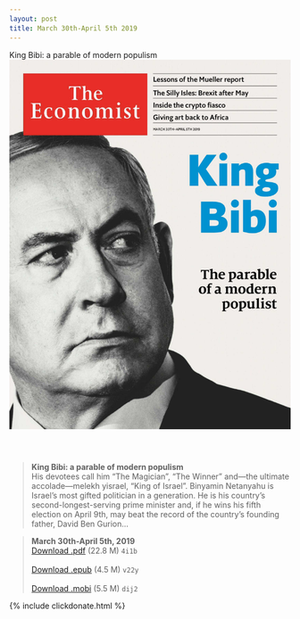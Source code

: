```yaml
---
layout: post
title: March 30th-April 5th 2019
---
```


<div class="message">
	King Bibi: a parable of modern populism
</div>

<header class="xmas">
<div class="cover upload">
<img src="/public/img/the-economist/img_2019.03.30.jpg" />
</div>
</header>
<!--more-->

> **King Bibi: a parable of modern populism** <br/>
His devotees call him “The Magician”, “The Winner” and—the ultimate accolade—melekh yisrael, “King of Israel”. Binyamin Netanyahu is Israel’s most gifted politician in a generation. He is his country’s second-longest-serving prime minister and, if he wins his fifth election on April 9th, may beat the record of the country’s founding father, David Ben Gurion...

> **March 30th-April 5th, 2019**<br/>
[Download .pdf](https://pan.baidu.com/s/12BvvwcZZ_4VNKLyY1gCIqg) (22.8 M)
`4i1b` <br/><br/>
[Download .epub](https://pan.baidu.com/s/1BadngaYTaE60GLoKtuknyA) (4.5 M)
`v22y` <br/><br/>
[Download .mobi](https://pan.baidu.com/s/1d4AvDMSCVSnDS3bUV-EtFg) (5.5 M)
`dij2`

{% include clickdonate.html %}
